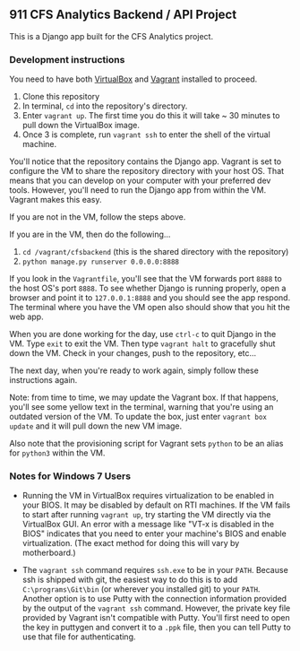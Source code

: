 ## 911 CFS Analytics Backend / API Project

This is a Django app built for the CFS Analytics project.

### Development instructions

You need to have both [VirtualBox](https://www.virtualbox.org) and [Vagrant](https://www.vagrantup.com) installed to proceed.

1. Clone this repository
2. In terminal, `cd` into the repository's directory.
3. Enter `vagrant up`. The first time you do this it will take ~ 30 minutes to pull down the VirtualBox image.
4. Once 3 is complete, run `vagrant ssh` to enter the shell of the virtual machine.

You'll notice that the repository contains the Django app. Vagrant is set to configure the VM to share the repository directory with your host OS. That means that you can develop on your computer with your preferred dev tools. However, you'll need to run the Django app from within the VM. Vagrant makes this easy.

If you are not in the VM, follow the steps above.

If you are in the VM, then do the following...

1. `cd /vagrant/cfsbackend` (this is the shared directory with the repository)
2. `python manage.py runserver 0.0.0.0:8888`

If you look in the `Vagrantfile`, you'll see that the VM forwards port `8888` to the host OS's port `8888`. To see whether Django is running properly, open a browser and point it to `127.0.0.1:8888` and you should see the app respond. The terminal where you have the VM open also should show that you hit the web app.

When you are done working for the day, use `ctrl-c` to quit Django in the VM. Type `exit` to exit the VM. Then type `vagrant halt` to gracefully shut down the VM. Check in your changes, push to the repository, etc... 

The next day, when you're ready to work again, simply follow these instructions again. 

Note: from time to time, we may update the Vagrant box. If that happens, you'll see some yellow text in the terminal, warning that you're using an outdated version of the VM. To update the box, just enter `vagrant box update` and it will pull down the new VM image.

Also note that the provisioning script for Vagrant sets `python` to be an alias for `python3` within the VM.

### Notes for Windows 7 Users

* Running the VM in VirtualBox requires virtualization to be enabled in your BIOS. It may be disabled by default on RTI machines. If the VM fails to start after running `vagrant up`, try starting the VM directly via the VirtualBox GUI. An error with a message like "VT-x is disabled in the BIOS" indicates that you need to enter your machine's BIOS and enable virtualization. (The exact method for doing this will vary by motherboard.)

* The `vagrant ssh` command requires `ssh.exe` to be in your `PATH`. Because ssh is shipped with git, the easiest way to do this is to add `C:\programs\Git\bin` (or wherever you installed git) to your `PATH`. Another option is to use Putty with the connection information provided by the output of the `vagrant ssh` command. However, the private key file provided by Vagrant isn't compatible with Putty. You'll first need to open the key in puttygen and convert it to a `.ppk` file, then you can tell Putty to use that file for authenticating.

